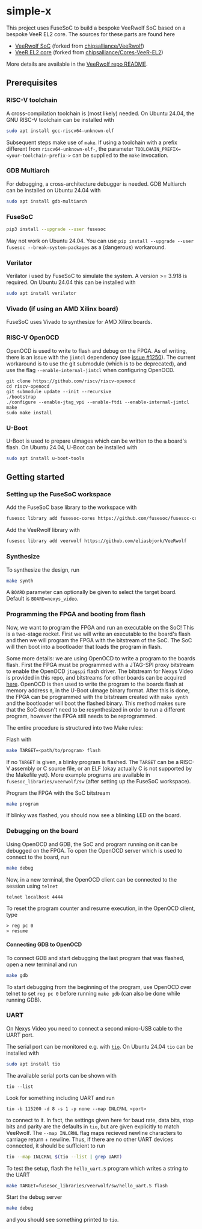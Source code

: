 # simple-x

This project uses FuseSoC to build a bespoke VeeRwolf SoC based on a bespoke VeeR EL2 core. The sources for these parts are found here
- [VeeRwolf SoC](https://github.com/eliasbjork/VeeRwolf) (forked from [chipsalliance/VeeRwolf](https://github.com/chipsalliance/VeeRwolf))
- [VeeR EL2 core](https://github.com/eliasbjork/Cores-VeeR-EL2) (forked from [chipsalliance/Cores-VeeR-EL2](https://github.com/chipsalliance/Cores-VeeR-EL2))

More details are available in the [VeeRwolf repo README](https://github.com/chipsalliance/VeeRwolf/blob/main/README.md).

## Prerequisites

### RISC-V toolchain

A cross-compilation toolchain is (most likely) needed. On Ubuntu 24.04, the GNU RISC-V toolchain can be installed with
```sh
sudo apt install gcc-riscv64-unknown-elf
```

Subsequent steps make use of `make`. If using a toolchain with a prefix different from `riscv64-unknown-elf-`, the parameter `TOOLCHAIN_PREFIX=<your-toolchain-prefix->` can be supplied to the `make` invocation.

### GDB Multiarch

For debugging, a cross-architecture debugger is needed. GDB Multiarch can be installed on Ubuntu 24.04 with
```sh
sudo apt install gdb-multiarch
```

### FuseSoC

```sh
pip3 install --upgrade --user fusesoc
```

May not work on Ubuntu  24.04. You can use `pip install --upgrade --user fusesoc --break-system-packages` as a (dangerous) workaround.


### Verilator

Verilator i used by FuseSoC to simulate the system. A version >= 3.918 is required. On Ubuntu 24.04 this can be installed with
```sh
sudo apt install verilator
```

### Vivado (if using an AMD Xilinx board)

FuseSoC uses Vivado to synthesize for AMD Xilinx boards.

### RISC-V OpenOCD

OpenOCD is used to write to flash and debug on the FPGA. As of writing, there is an issue with the `jimtcl` dependency (see [issue #1250](https://github.com/riscv-collab/riscv-openocd/issues/1250)). The current workaround is to use the git submodule (which is to be deprecated), and use the flag `--enable-internal-jimtcl` when configuring OpenOCD.
```shell
git clone https://github.com/riscv/riscv-openocd
cd riscv-openocd
git submodule update --init --recursive
./bootstrap
./configure --enable-jtag_vpi --enable-ftdi --enable-internal-jimtcl
make
sudo make install
```

### U-Boot

U-Boot is used to prepare uImages which can be written to the a board's flash. On Ubuntu 24.04, U-Boot can be installed with
```sh
sudo apt install u-boot-tools
```

## Getting started

### Setting up the FuseSoC workspace

Add the FuseSoC base library to the workspace with
```sh
fusesoc library add fusesoc-cores https://github.com/fusesoc/fusesoc-cores
```
Add the VeeRwolf library with
```sh
fusesoc library add veerwolf https://github.com/eliasbjork/VeeRwolf
```


### Synthesize

To synthesize the design, run
```sh
make synth
```
A `BOARD` parameter can optionally be given to select the target board. Default is `BOARD=nexys_video`.

### Programming the FPGA and booting from flash

Now, we want to program the FPGA and run an executable on the SoC! This is a two-stage rocket. First we will write an executable to the board's flash and then we will program the FPGA with the bitstream of the SoC. The SoC will then boot into a bootloader that loads the program in flash.

Some more details: we are using OpenOCD to write a program to the boards flash. First the FPGA must be programmed with a JTAG-SPI proxy bitstream to enable the OpenOCD `jtagspi` flash driver. The bitstream for Nexys Video is provided in this repo, and bitstreams for other boards can be acquired [here](https://github.com/quartiq/bscan_spi_bitstreams). OpenOCD is then used to write the program to the boards flash at memory address `0`, in the U-Boot uImage binary format. After this is done, the FPGA can be programmed with the bitstream created with `make synth` and the bootloader will boot the flashed binary. This method makes sure that the SoC doesn't need to be resynthesized in order to run a different program, however the FPGA still needs to be reprogrammed.

The entire procedure is structured into two Make rules:

Flash with
```sh
make TARGET=<path/to/program> flash
```
If no `TARGET` is given, a blinky program is flashed. The `TARGET` can be a RISC-V assembly or C source file, or an ELF (okay actually C is not supported by the Makefile yet). More example programs are available in `fusesoc_libraries/veerwolf/sw` (after setting up the FuseSoC workspace).

Program the FPGA with the SoC bitstream

```sh
make program
```
If blinky was flashed, you should now see a blinking LED on the board.

### Debugging on the board

Using OpenOCD and GDB, the SoC and program running on it can be debugged on the FPGA. To open the OpenOCD server which is used to connect to the board, run
```sh
make debug
```

Now, in a new terminal, the OpenOCD client can be connected to the session using `telnet`
```sh
telnet localhost 4444
```
To reset the program counter and resume execution, in the OpenOCD client, type
```OpenOCD
> reg pc 0
> resume
```

#### Connecting GDB to OpenOCD

To connect GDB and start debugging the last program that was flashed, open a new terminal and run
```sh
make gdb
```
To start debugging from the beginning of the program, use OpenOCD over telnet to set `reg pc 0` before running `make gdb` (can also be done while running GDB).

### UART

On Nexys Video you need to connect a second micro-USB cable to the UART port.

The serial port can be monitored e.g. with [`tio`](https://github.com/tio/tio). On Ubuntu 24.04 `tio` can be installed with
```sh
sudo apt install tio
```

The available serial ports can be shown with
```shell
tio --list
```
Look for something including UART and run
```shell
tio -b 115200 -d 8 -s 1 -p none --map INLCRNL <port>
```
to connect to it. In fact, the settings given here for baud rate, data bits, stop bits and parity are the defaults in `tio`, but are given explicitly to match VeeRwolf. The `--map INLCRNL` flag maps recieved newline characters to carriage return + newline. Thus, if there are no other UART devices connected, it should be sufficient to run
```sh
tio --map INLCRNL $(tio --list | grep UART)
```


To test the setup, flash the `hello_uart.S` program which writes a string to the UART
```sh
make TARGET=fusesoc_libraries/veerwolf/sw/hello_uart.S flash
```
Start the debug server
```sh
make debug
```
and you should see something printed to `tio`.
